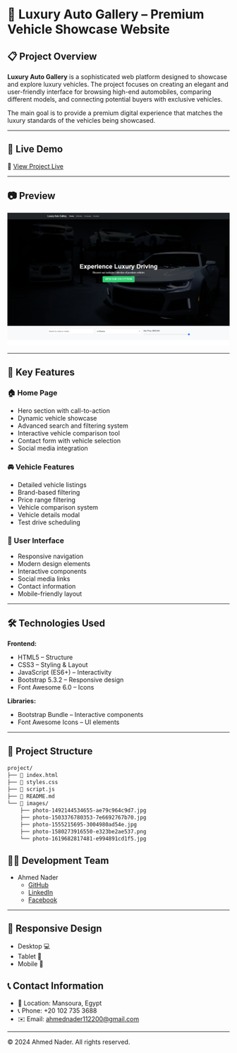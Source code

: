 # 🚗 Luxury Auto Gallery – Premium Vehicle Showcase Website

## 📋 Project Overview
**Luxury Auto Gallery** is a sophisticated web platform designed to showcase and explore luxury vehicles. The project focuses on creating an elegant and user-friendly interface for browsing high-end automobiles, comparing different models, and connecting potential buyers with exclusive vehicles.

The main goal is to provide a premium digital experience that matches the luxury standards of the vehicles being showcased.

---

## 🚀 Live Demo
🔗 [View Project Live](https://ahmednader112200@gmail.com/Luxury-Auto-Gallery/)

---

## 📷 Preview
![Project Screenshot](images/screenshot.png)

---

## 🎯 Key Features

### 🏠 Home Page
- Hero section with call-to-action
- Dynamic vehicle showcase
- Advanced search and filtering system
- Interactive vehicle comparison tool
- Contact form with vehicle selection
- Social media integration

### 🚘 Vehicle Features
- Detailed vehicle listings
- Brand-based filtering
- Price range filtering
- Vehicle comparison system
- Vehicle details modal
- Test drive scheduling

### 📱 User Interface
- Responsive navigation
- Modern design elements
- Interactive components
- Social media links
- Contact information
- Mobile-friendly layout

---

## 🛠️ Technologies Used

**Frontend:**
- HTML5 – Structure
- CSS3 – Styling & Layout
- JavaScript (ES6+) – Interactivity
- Bootstrap 5.3.2 – Responsive design
- Font Awesome 6.0 – Icons

**Libraries:**
- Bootstrap Bundle – Interactive components
- Font Awesome Icons – UI elements

---

## 📂 Project Structure

```
project/
├── 📄 index.html
├── 📄 styles.css
├── 📄 script.js
├── 📄 README.md
└── 📁 images/
    ├── photo-1492144534655-ae79c964c9d7.jpg
    ├── photo-1503376780353-7e6692767b70.jpg
    ├── photo-1555215695-3004980ad54e.jpg
    ├── photo-1580273916550-e323be2ae537.png
    └── photo-1619682817481-e994891cd1f5.jpg
```

## 👨‍💻 Development Team

- Ahmed Nader
  - [GitHub](https://github.com/AhmedNaderHQ)
  - [LinkedIn](https://www.linkedin.com/in/ahmed-nader-8a0a2529a)
  - [Facebook](https://www.facebook.com/share/1JURvC96xV/)

---

## 📱 Responsive Design
- Desktop 💻
- Tablet 📱
- Mobile 📲

## 📞 Contact Information
- 📍 Location: Mansoura, Egypt
- 📞 Phone: +20 102 735 3688
- ✉️ Email: ahmednader112200@gmail.com

---

© 2024 Ahmed Nader. All rights reserved.


